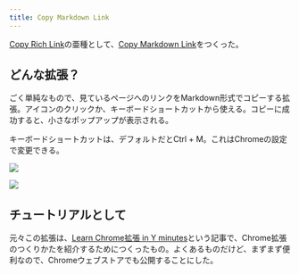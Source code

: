 ```yaml
---
title: Copy Markdown Link
---
```

[Copy Rich Link](https://r7kamura.com/articles/2022-05-08-copy-rich-link)の亜種として、[Copy Markdown Link](https://chrome.google.com/webstore/detail/copy-markdown-link/gkceaaphhbeanfciglgpffnncfpipjpa)をつくった。

どんな拡張？
------

ごく単純なもので、見ているページへのリンクをMarkdown形式でコピーする拡張。アイコンのクリックか、キーボードショートカットから使える。コピーに成功すると、小さなポップアップが表示される。

キーボードショートカットは、デフォルトだとCtrl + M。これはChromeの設定で変更できる。

![](https://lh3.googleusercontent.com/Mgt8EwrzZxF6R3m3LID0tmLuVYLmGjtfy79okgDcJgiYnO1bRNaVuooPiGA8Nqgwe0_zQ1yJP98UblzuvD1wEONKyOrXSZcxwJEIUWSGjm7yqJpbCk4ynLxnZAn7pMWI-nNzuym4GfexBY0Wrg)

![](https://lh6.googleusercontent.com/ElaGT-sfBqRWpsfuBnE3REEjQ1_b8rvZ6jU3BqQgsP6TY-Jn3p3FPFPfjBDhgRRx9t-tNZvC6kiLr9fhhwqARH-zylfTp3uMmNbvDWFMcDkerkviAfIUqyk-KZ9lfm6D7qdy54q48l5V5u8sUw)

チュートリアルとして
----------

元々この拡張は、[Learn Chrome拡張 in Y minutes](https://r7kamura.com/articles/2022-05-18-learn-chrome-extention-in-y-minutes)という記事で、Chrome拡張のつくりかたを紹介するためにつくったもの。よくあるものだけど、まずまず便利なので、Chromeウェブストアでも公開することにした。
